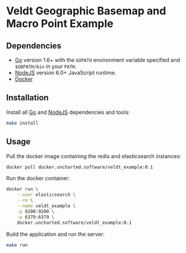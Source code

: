 # Veldt Geographic Basemap and Macro Point Example

## Dependencies

- [Go](https://golang.org/) version 1.6+ with the `GOPATH` environment variable specified and `$GOPATH/bin` in your `PATH`.
- [NodeJS](http://nodejs.org/) version 6.0+ JavaScript runtime.
- [Docker](https://www.docker.com/)

## Installation

Install all [Go](https://golang.org/) and [NodeJS](http://nodejs.org/) dependencies and tools:

```bash
make install
```

## Usage

Pull the docker image containing the redis and elasticsearch instances:

```bash
docker pull docker.uncharted.software/veldt_example:0.1
```

Run the docker container:

```bash
docker run \
    --user elasticsearch \
    --rm \
    --name veldt_example \
    -p 9200:9200 \
    -p 6379:6379 \
    docker.uncharted.software/veldt_example:0.1
```

Build the application and run the server:

```bash
make run
```
